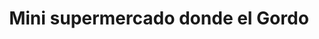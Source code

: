 ---
title: "Mini supermercado donde el Gordo"
url: /riohacha-la-guajira/mini-supermercado-donde-el-gordo/
shop: alimentación sana
---